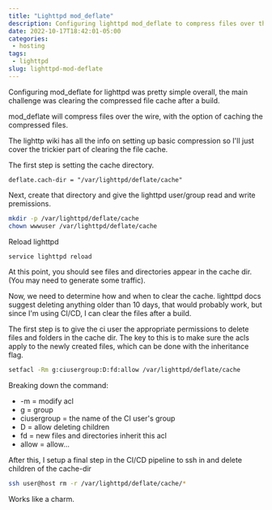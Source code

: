 ```yaml
---
title: "Lighttpd mod_deflate"
description: Configuring lighttpd mod_deflate to compress files over the wire
date: 2022-10-17T18:42:01-05:00
categories:
 - hosting
tags:
 - lighttpd
slug: lighttpd-mod-deflate
---
```


Configuring mod_deflate for lighttpd was pretty simple overall, the main challenge was clearing the compressed file cache after a build.

mod_deflate will compress files over the wire, with the option of caching the compressed files.

The lighttp wiki has all the info on setting up basic compression so I'll just cover the trickier part of clearing the file cache.

The first step is setting the cache directory.

```
deflate.cach-dir = "/var/lighttpd/deflate/cache"
```

Next, create that directory and give the lighttpd user/group read and write premissions.

```sh
mkdir -p /var/lighttpd/deflate/cache
chown wwwuser /var/lighttpd/deflate/cache
```

Reload lighttpd

```sh
service lighttpd reload
```

At this point, you should see files and directories appear in the cache dir.  (You may need to generate some traffic).

Now, we need to determine how and when to clear the cache.  lighttpd docs suggest deleting anything older than 10 days, that would probably work, but since I'm using CI/CD, I can clear the files after a build.

The first step is to give the ci user the appropriate permissions to delete files and folders in the cache dir.  The key to this is to make sure the acls apply to the newly created files, which can be done with the inheritance flag.

```sh
setfacl -Rm g:ciusergroup:D:fd:allow /var/lighttpd/deflate/cache
```

Breaking down the command:

- -m = modify acl
- g = group
- ciusergroup = the name of the CI user's group
- D = allow deleting children
- fd = new files and directories inherit this acl
- allow = allow...

After this, I setup a final step in the CI/CD pipeline to ssh in and delete children of the cache-dir

```sh
ssh user@host rm -r /var/lighttpd/deflate/cache/*
```

Works like a charm.
```



